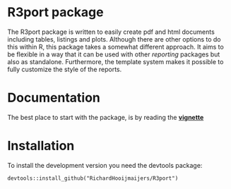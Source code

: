 # R3port package
The R3port package is written to easily create pdf and html documents including tables, listings and plots.
Although there are other options to do this within R, this package takes a somewhat different approach.
It aims to be flexible in a way that it can be used with other *reporting* packages but also as standalone.
Furthermore, the template system makes it possible to fully customize the style of the reports.

# Documentation
The best place to start with the package, is by reading the [**vignette**](http://richardhooijmaijers.github.io/R3port/)

# Installation
To install the development version you need the devtools package:
```
devtools::install_github("RichardHooijmaijers/R3port")
```
